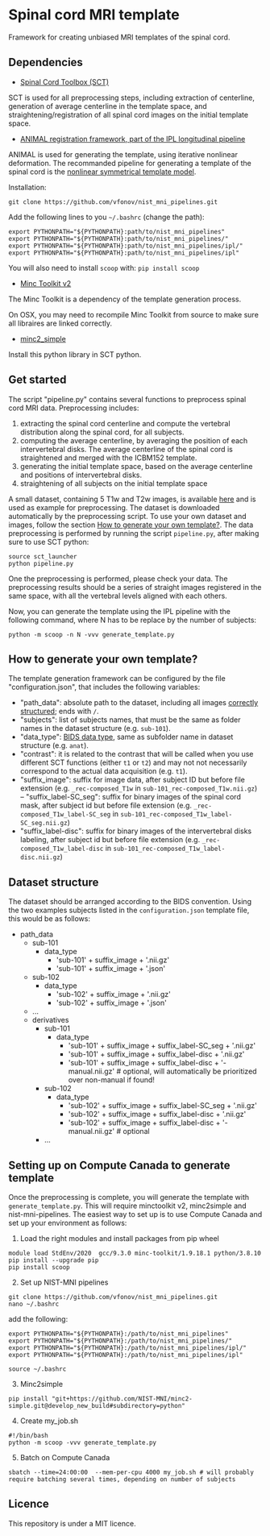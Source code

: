 # Spinal cord MRI template
Framework for creating unbiased MRI templates of the spinal cord.

## Dependencies
- [Spinal Cord Toolbox (SCT)](https://github.com/neuropoly/spinalcordtoolbox)

SCT is used for all preprocessing steps, including extraction of centerline, generation of average centerline in the template space, and straightening/registration of all spinal cord images on the initial template space.

- [ANIMAL registration framework, part of the IPL longitudinal pipeline](https://github.com/vfonov/nist_mni_pipelines)

ANIMAL is used for generating the template, using iterative nonlinear deformation.
The recommanded pipeline for generating a template of the spinal cord is the [nonlinear symmetrical template model](https://github.com/vfonov/nist_mni_pipelines/blob/master/examples/synthetic_tests/test_model_creation/scoop_test_nl_sym.py).

Installation:

`git clone https://github.com/vfonov/nist_mni_pipelines.git`

Add the following lines to you `~/.bashrc` (change the path): 
```
export PYTHONPATH="${PYTHONPATH}:path/to/nist_mni_pipelines"
export PYTHONPATH="${PYTHONPATH}:path/to/nist_mni_pipelines/"
export PYTHONPATH="${PYTHONPATH}:path/to/nist_mni_pipelines/ipl/"
export PYTHONPATH="${PYTHONPATH}:path/to/nist_mni_pipelines/ipl"
```

You will also need to install `scoop` with: `pip install scoop`

- [Minc Toolkit v2](http://bic-mni.github.io/)

The Minc Toolkit is a dependency of the template generation process.

On OSX, you may need to recompile Minc Toolkit from source to make sure all libraires are linked correctly.

- [minc2_simple](https://github.com/vfonov/minc2-simple)

Install this python library in SCT python.

## Get started
The script "pipeline.py" contains several functions to preprocess spinal cord MRI data. Preprocessing includes:
1) extracting the spinal cord centerline and compute the vertebral distribution along the spinal cord, for all subjects.
2) computing the average centerline, by averaging the position of each intervertebral disks. The average centerline of the spinal cord is straightened and merged with the ICBM152 template.
3) generating the initial template space, based on the average centerline and positions of intervertebral disks.
4) straightening of all subjects on the initial template space

A small dataset, containing 5 T1w and T2w images, is available [here](https://osf.io/h73cm/) and is used as example for preprocessing. The dataset is downloaded automatically by the preprocessing script. To use your own dataset and images, follow the section [How to generate your own template?](#how-to-generate-your-own-template). The data preprocessing is performed by running the script `pipeline.py`, after making sure to use SCT python:

```
source sct_launcher
python pipeline.py
```

One the preprocessing is performed, please check your data. The preprocessing results should be a series of straight images registered in the same space, with all the vertebral levels aligned with each others.

Now, you can generate the template using the IPL pipeline with the following command, where N has to be replace by the number of subjects:

```
python -m scoop -n N -vvv generate_template.py
```

## How to generate your own template?
The template generation framework can be configured by the file "configuration.json", that includes the following variables:
- "path_data": absolute path to the dataset, including all images [correctly structured](#dataset-structure); ends with `/`.
- "subjects": list of subjects names, that must be the same as folder names in the dataset structure (e.g. `sub-101`).
- "data_type": [BIDS data type](https://bids-standard.github.io/bids-starter-kit/folders_and_files/folders.html#datatype), same as subfolder name in dataset structure (e.g. `anat`).
- "contrast": it is related to the contrast that will be called when you use different SCT functions (either `t1` or `t2`) and may not not necessarily correspond to the actual data acquisition (e.g. `t1`).
- "suffix_image": suffix for image data, after subject ID but before file extension (e.g. `_rec-composed_T1w` in `sub-101_rec-composed_T1w.nii.gz`)
– "suffix_label-SC_seg": suffix for binary images of the spinal cord mask, after subject id but before file extension (e.g. `_rec-composed_T1w_label-SC_seg` in `sub-101_rec-composed_T1w_label-SC_seg.nii.gz`)
- "suffix_label-disc": suffix for binary images of the intervertebral disks labeling, after subject id but before file extension (e.g. `_rec-composed_T1w_label-disc` in `sub-101_rec-composed_T1w_label-disc.nii.gz`)

## Dataset structure
The dataset should be arranged according to the BIDS convention. Using the two examples subjects listed in the `configuration.json` template file, this would be as follows:
- path_data
    - sub-101
        - data_type
            - 'sub-101' + suffix_image + '.nii.gz'
            - 'sub-101' + suffix_image + '.json'
    - sub-102
        - data_type
            - 'sub-102' + suffix_image + '.nii.gz'
            - 'sub-102' + suffix_image + '.json'
    - ...
    - derivatives
        - sub-101
            - data_type
                - 'sub-101' + suffix_image + suffix_label-SC_seg + '.nii.gz'
                - 'sub-101' + suffix_image + suffix_label-disc + '.nii.gz'
                - 'sub-101' + suffix_image + suffix_label-disc + '-manual.nii.gz' # optional, will automatically be prioritized over non-manual if found!
        - sub-102
            - data_type
                - 'sub-102' + suffix_image + suffix_label-SC_seg + '.nii.gz'
                - 'sub-102' + suffix_image + suffix_label-disc + '.nii.gz'
                - 'sub-102' + suffix_image + suffix_label-disc + '-manual.nii.gz' # optional
        - ...

## Setting up on Compute Canada to generate template
Once the preprocessing is complete, you will generate the template with `generate_template.py`. This will require  minctoolkit v2, minc2simple and nist-mni-pipelines. The easiest way to set up is to use Compute Canada and set up your environment as follows:

1. Load the right modules and install packages from pip wheel
```
module load StdEnv/2020  gcc/9.3.0 minc-toolkit/1.9.18.1 python/3.8.10
pip install --upgrade pip
pip install scoop
```

2. Set up NIST-MNI pipelines
```
git clone https://github.com/vfonov/nist_mni_pipelines.git
nano ~/.bashrc
```
add the following:
```
export PYTHONPATH="${PYTHONPATH}:/path/to/nist_mni_pipelines"
export PYTHONPATH="${PYTHONPATH}:/path/to/nist_mni_pipelines/"
export PYTHONPATH="${PYTHONPATH}:/path/to/nist_mni_pipelines/ipl/"
export PYTHONPATH="${PYTHONPATH}:/path/to/nist_mni_pipelines/ipl"
```
```
source ~/.bashrc
```
3. Minc2simple
```
pip install "git+https://github.com/NIST-MNI/minc2-simple.git@develop_new_build#subdirectory=python"
``` 

4. Create my_job.sh
```
#!/bin/bash
python -m scoop -vvv generate_template.py
```

5. Batch on Compute Canada
```
sbatch --time=24:00:00  --mem-per-cpu 4000 my_job.sh # will probably require batching several times, depending on number of subjects
```

## Licence
This repository is under a MIT licence.
